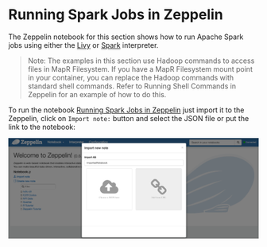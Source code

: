 # Running Spark Jobs in Zeppelin

The Zeppelin notebook for this section shows how to run Apache Spark jobs using either the [Livy](https://mapr.com/docs/61/Zeppelin/ConfigureLivyInterpreter.html#task_t1d_4yj_qbb) or [Spark](https://mapr.com/docs/61/Zeppelin/ConfigureSparkInterpreter.html#task_t1d_4yj_qbb) interpreter.

> Note: The examples in this section use Hadoop commands to access files in MapR Filesystem. If you have a MapR Filesystem mount point in your container, you can replace the Hadoop commands with standard shell commands. Refer to Running Shell Commands in Zeppelin for an example of how to do this.

To run the notebook [Running Spark Jobs in Zeppelin](notebook/running-spark-jobs-in-zeppelin.json) just import it to the Zeppelin, click on  `Import note:` button and select the JSON file or put the link to the notebook:

![import Zeppelin notebook](images/zeppelin-import.png)
